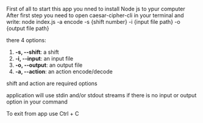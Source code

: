 First of all to start this app you nned to install Node js to ypur computer 
After first step you need to open caesar-cipher-cli in your terminal and write:
 node index.js -a encode -s {shift number} -i {input file path} -o {output file path}
 
 there 4 options:
 1.  **-s, --shift**: a shift
 2.  **-i, --input**: an input file
 3.  **-o, --output**: an output file
 4.  **-a, --action**: an action encode/decode
 
 shift and action are required options
 
 application will use stdin and/or stdout streams if there is no input or output option in your command 
 
To exit from app use Ctrl + C